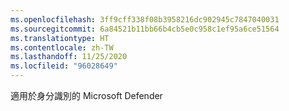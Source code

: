```yaml
---
ms.openlocfilehash: 3ff9cff338f08b3958216dc902945c7847040031
ms.sourcegitcommit: 6a84521b11bb66b4cb5e0c958c1ef95a6ce51564
ms.translationtype: HT
ms.contentlocale: zh-TW
ms.lasthandoff: 11/25/2020
ms.locfileid: "96028649"
---
```

適用於身分識別的 Microsoft Defender